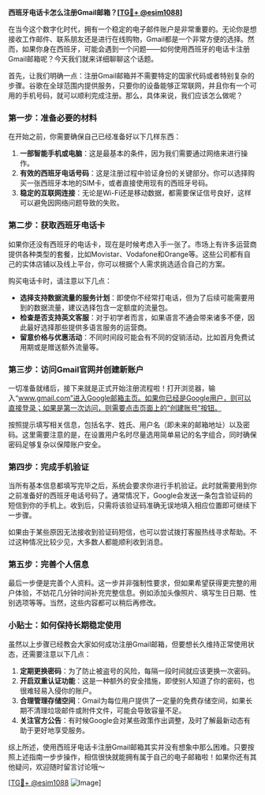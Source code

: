 **西班牙电话卡怎么注册Gmail邮箱？[[TG💪+ @esim1088](https://t.me/s/esim1088)]**

在当今这个数字化时代，拥有一个稳定的电子邮件账户是非常重要的。无论你是想接收工作邮件、联系朋友还是进行在线购物，Gmail都是一个非常方便的选择。然而，如果你身在西班牙，可能会遇到一个问题——如何使用西班牙的电话卡注册Gmail邮箱呢？今天我们就来详细聊聊这个话题。

首先，让我们明确一点：注册Gmail邮箱并不需要特定的国家代码或者特别复杂的步骤。谷歌在全球范围内提供服务，只要你的设备能够正常联网，并且你有一个可用的手机号码，就可以顺利完成注册。那么，具体来说，我们应该怎么做呢？

### **第一步：准备必要的材料**

在开始之前，你需要确保自己已经准备好以下几样东西：

1. **一部智能手机或电脑**：这是最基本的条件，因为我们需要通过网络来进行操作。
2. **有效的西班牙电话号码**：这是注册过程中验证身份的关键部分。你可以选择购买一张西班牙本地的SIM卡，或者直接使用现有的西班牙号码。
3. **稳定的互联网连接**：无论是Wi-Fi还是移动数据，都需要保证信号良好，这样可以避免因网络问题导致的失败。

### **第二步：获取西班牙电话卡**

如果你还没有西班牙的电话卡，现在是时候考虑入手一张了。市场上有许多运营商提供各种类型的套餐，比如Movistar、Vodafone和Orange等。这些公司都有自己的实体店铺以及线上平台，你可以根据个人需求挑选适合自己的方案。

购买电话卡时，请注意以下几点：
- **选择支持数据流量的服务计划**：即使你不经常打电话，但为了后续可能需要用到的数据流量，建议选择包含一定额度的流量包。
- **检查是否支持英文客服**：对于初学者而言，如果语言不通会带来诸多不便，因此最好选择那些提供多语言服务的运营商。
- **留意价格与优惠活动**：不同时间段可能会有不同的促销活动，比如首月免费试用期或是赠送额外流量等。

### **第三步：访问Gmail官网并创建新账户**

一切准备就绪后，接下来就是正式开始注册流程啦！打开浏览器，输入“www.gmail.com”进入Google邮箱主页。如果你已经是Google用户，则可以直接登录；如果是第一次访问，则需要点击页面上的“创建账号”按钮。

按照提示填写相关信息，包括名字、姓氏、用户名（即未来的邮箱地址）以及密码。这里需要注意的是，在设置用户名时尽量选用简单易记的名字组合，同时确保密码足够复杂以保障账户安全。

### **第四步：完成手机验证**

当所有基本信息都填写完毕之后，系统会要求你进行手机验证。此时就需要用到你之前准备好的西班牙电话号码了。通常情况下，Google会发送一条包含验证码的短信到你的手机上。收到后，只需将该验证码准确无误地填入相应位置即可继续下一步骤。

如果由于某些原因无法接收到验证码短信，也可以尝试拨打客服热线寻求帮助。不过这种情况比较少见，大多数人都能顺利收到消息。

### **第五步：完善个人信息**

最后一步便是完善个人资料。这一步并非强制性要求，但如果希望获得更完整的用户体验，不妨花几分钟时间补充完整信息。例如添加头像照片、填写生日日期、性别选项等等。当然，这些内容都可以稍后再修改。

### **小贴士：如何保持长期稳定使用**

虽然以上步骤已经教会大家如何成功注册Gmail邮箱，但要想长久维持正常使用状态，还需要注意以下几点：

1. **定期更换密码**：为了防止被盗号的风险，每隔一段时间就应该更换一次密码。
2. **开启双重认证功能**：这是一种额外的安全措施，即使别人知道了你的密码，也很难轻易入侵你的账户。
3. **合理管理存储空间**：Gmail为每位用户提供了一定量的免费存储空间，如果长期不清理垃圾邮件或附件文件，可能会导致容量不足。
4. **关注官方公告**：有时候Google会对某些政策作出调整，及时了解最新动态有助于更好地享受服务。

综上所述，使用西班牙电话卡注册Gmail邮箱其实并没有想象中那么困难。只要按照上述指南一步步操作，相信很快就能拥有属于自己的电子邮箱啦！如果你还有其他疑问，欢迎随时留言讨论哦～

[[TG💪+ @esim1088](https://t.me/s/esim1088) ![Image](https://i.postimg.cc/4NQfJmqS/Snipaste-2025-05-13-00-14-12.png)]